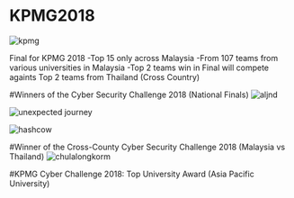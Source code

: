 # KPMG2018

![kpmg](https://user-images.githubusercontent.com/44063862/49640182-d4866680-fa47-11e8-86d2-159bc31dbe39.jpg)

Final for KPMG 2018
-Top 15 only across Malaysia
-From 107 teams from various universities in Malaysia
-Top 2 teams win in Final will compete againts Top 2 teams from Thailand (Cross Country)

#Winners of the Cyber Security Challenge 2018 (National Finals)
![aljnd](https://user-images.githubusercontent.com/44063862/49640501-b8cf9000-fa48-11e8-82b3-eed64f87bd82.PNG)

![unexpected journey](https://user-images.githubusercontent.com/44063862/49640506-bcfbad80-fa48-11e8-9890-819bb95c81ff.PNG)

![hashcow](https://user-images.githubusercontent.com/44063862/49640516-c2f18e80-fa48-11e8-9f42-40a1f7db7d00.PNG)

#Winner of the Cross-County Cyber Security Challenge 2018 (Malaysia vs Thailand)
![chulalongkorm](https://user-images.githubusercontent.com/44063862/49640604-f9c7a480-fa48-11e8-9b89-80a09965c959.PNG)

#KPMG Cyber Challenge 2018: Top University Award (Asia Pacific University)


